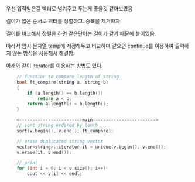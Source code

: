 우선 입력받은걸 벡터로 넘겨주고 푸는게 좋을것 같아보였음

길이가 짧은 순서로 벡터를 정렬하고. 중복을 제거하자

길이를 비교해서 정렬을 하면 같은단어는 길이가 같기 때문에 붙어있음.

따라서 임시 문자열 temp에 저장해두고 비교하며 같으면 continue를 이용하여 출력하지 않는 방식을 사용해서 해결함.

아래와 같이 iterator를 이용하는 방법도 있다. 

``` c++
    // function to compare length of string
    bool ft_compare(string a, string b)
    {
        if (a.length() == b.length())
            return a < b;
        return a.length() < b.length();
    }

    <------------------------main------------------------>
    // sort string ordered by lenth
    sort(v.begin(), v.end(), ft_compare);

    // erase duplicated string vector
    vector<string>::iterator it = unique(v.begin(), v.end());
    v.erase(it, v.end());

    // print
    for (int i = 0; i < v.size(); i++)
        cout << v[i] << endl;
```